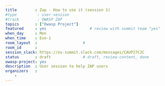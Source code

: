 ```yaml
---
title        : Zap - How to use it (session 1)
#type         : user-session
#track        : OWASP ZAP
topics       : ["Owasp Project"]
featured     : yes                   # review with summit team "yes"
when_day     : Mon
when_time    : Eve-1
room_layout  :                    #
room_id      :
session_slack: https://os-summit.slack.com/messages/CAUP27C2C
status       : draft              # draft, review-content, done
owasp-project: yes
description  : User session to help ZAP users
organizers   :
    - 
---
```


<!--(add intro)

## WHY

(...)

## What

(...)

## Outcomes

(...)

## References

(...)


## Previous-->
